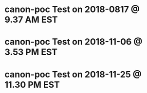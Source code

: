 # canon-poc Test on 2018-0817 @  9.37 AM EST
# canon-poc Test on 2018-11-06 @ 3.53 PM EST
# canon-poc Test on 2018-11-25 @ 11.30 PM EST
